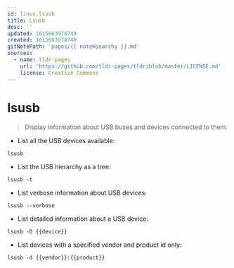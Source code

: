 ```yaml
---
id: linux.lsusb
title: Lsusb
desc: ''
updated: 1615663978749
created: 1615663978749
gitNotePath: 'pages/{{ noteHiearchy }}.md'
sources:
  - name: tldr-pages
    url: 'https://github.com/tldr-pages/tldr/blob/master/LICENSE.md'
    license: Creative Commons
---
```

# lsusb

> Display information about USB buses and devices connected to them.

- List all the USB devices available:

`lsusb`

- List the USB hierarchy as a tree:

`lsusb -t`

- List verbose information about USB devices:

`lsusb --verbose`

- List detailed information about a USB device:

`lsusb -D {{device}}`

- List devices with a specified vendor and product id only:

`lsusb -d {{vendor}}:{{product}}`

